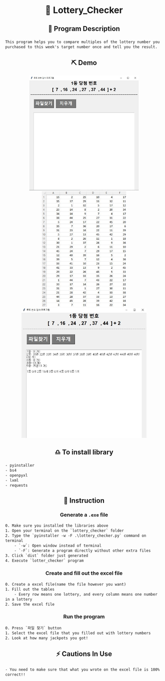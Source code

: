 

# <p align="center">💸 Lottery_Checker </p>

## <p align="center">🥇 Program Description</p>
```
This program helps you to compare multiples of the lottery number you purchased to this week's target number once and tell you the result.
```

## <p align="center">⛏️ Demo</p>
<p align="center"><img src='./pictures/1.jpg' width=350px />
<img src='./pictures/2.jpg' width=270px />
<img src='./pictures/3.jpg' width=400px /></p>


## <p align="center">♎ To install library</p>
```
- pyinstaller
- bs4
- openpyxl
- lxml
- requests
```

## <p align="center">📖 Instruction</p>



### <p align="center">Generate a `.exe` file</p>
```
0. Make sure you installed the libraries above
1. Open your terminal on the `lottery_checker` folder
2. Type the `pyinstaller -w -F .\lottery_checker.py` command on terminal
    - `-w`: Open window instead of terminal
    - `-F`: Generate a program directly without other extra files
3. Click `dist` folder just generated
4. Execute `lotter_checker` program
```

### <p align="center">Create and fill out the excel file</p>
```
0. Create a excel file(name the file however you want)
1. Fill out the tables
    - Every row means one lottery, and every column means one number in a lottery
2. Save the excel file
```

### <p align="center">Run the program </p>
```
0. Press `파일 찾기` button
1. Select the excel file that you filled out with lottery numbers
2. Look at how many jackpots you got!
```

## <p align="center">⚡ Cautions In Use </p>
```
- You need to make sure that what you wrote on the excel file is 100% correct!!
```
